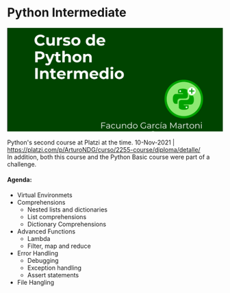 # Python Intermediate

![Python Basic](/Assets/Python_Intermediate.png)

Python's second course at Platzi at the time.   10-Nov-2021 | https://platzi.com/p/ArturoNDG/curso/2255-course/diploma/detalle/  
In addition, both this course and the Python Basic course were part of a challenge.

#### Agenda:

* Virtual Environmets
* Comprehensions
  * Nested lists and dictionaries 
  * List comprehensions
  * Dictionary Comprehensions
* Advanced Functions
  * Lambda
  * Filter, map and reduce
* Error Handling
  * Debugging 
  * Exception handling
  * Assert statements 
* File Hangling
